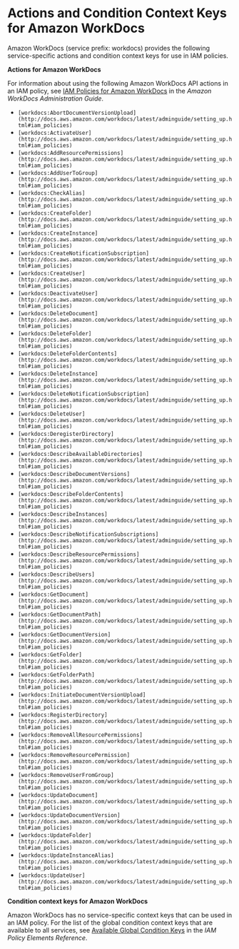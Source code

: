 # Actions and Condition Context Keys for Amazon WorkDocs<a name="list_workdocs"></a>

Amazon WorkDocs \(service prefix: workdocs\) provides the following service\-specific actions and condition context keys for use in IAM policies\.

**Actions for Amazon WorkDocs**

For information about using the following Amazon WorkDocs API actions in an IAM policy, see [IAM Policies for Amazon WorkDocs](http://docs.aws.amazon.com/workdocs/latest/adminguide/setting_up.html#iam_policies) in the *Amazon WorkDocs Administration Guide*\.
+ `[workdocs:AbortDocumentVersionUpload](http://docs.aws.amazon.com/workdocs/latest/adminguide/setting_up.html#iam_policies)`
+ `[workdocs:ActivateUser](http://docs.aws.amazon.com/workdocs/latest/adminguide/setting_up.html#iam_policies)`
+ `[workdocs:AddResourcePermissions](http://docs.aws.amazon.com/workdocs/latest/adminguide/setting_up.html#iam_policies)`
+ `[workdocs:AddUserToGroup](http://docs.aws.amazon.com/workdocs/latest/adminguide/setting_up.html#iam_policies)`
+ `[workdocs:CheckAlias](http://docs.aws.amazon.com/workdocs/latest/adminguide/setting_up.html#iam_policies)`
+ `[workdocs:CreateFolder](http://docs.aws.amazon.com/workdocs/latest/adminguide/setting_up.html#iam_policies)`
+ `[workdocs:CreateInstance](http://docs.aws.amazon.com/workdocs/latest/adminguide/setting_up.html#iam_policies)`
+ `[workdocs:CreateNotificationSubscription](http://docs.aws.amazon.com/workdocs/latest/adminguide/setting_up.html#iam_policies)`
+ `[workdocs:CreateUser](http://docs.aws.amazon.com/workdocs/latest/adminguide/setting_up.html#iam_policies)`
+ `[workdocs:DeactivateUser](http://docs.aws.amazon.com/workdocs/latest/adminguide/setting_up.html#iam_policies)`
+ `[workdocs:DeleteDocument](http://docs.aws.amazon.com/workdocs/latest/adminguide/setting_up.html#iam_policies)`
+ `[workdocs:DeleteFolder](http://docs.aws.amazon.com/workdocs/latest/adminguide/setting_up.html#iam_policies)`
+ `[workdocs:DeleteFolderContents](http://docs.aws.amazon.com/workdocs/latest/adminguide/setting_up.html#iam_policies)`
+ `[workdocs:DeleteInstance](http://docs.aws.amazon.com/workdocs/latest/adminguide/setting_up.html#iam_policies)`
+ `[workdocs:DeleteNotificationSubscription](http://docs.aws.amazon.com/workdocs/latest/adminguide/setting_up.html#iam_policies)`
+ `[workdocs:DeleteUser](http://docs.aws.amazon.com/workdocs/latest/adminguide/setting_up.html#iam_policies)`
+ `[workdocs:DeregisterDirectory](http://docs.aws.amazon.com/workdocs/latest/adminguide/setting_up.html#iam_policies)`
+ `[workdocs:DescribeAvailableDirectories](http://docs.aws.amazon.com/workdocs/latest/adminguide/setting_up.html#iam_policies)`
+ `[workdocs:DescribeDocumentVersions](http://docs.aws.amazon.com/workdocs/latest/adminguide/setting_up.html#iam_policies)`
+ `[workdocs:DescribeFolderContents](http://docs.aws.amazon.com/workdocs/latest/adminguide/setting_up.html#iam_policies)`
+ `[workdocs:DescribeInstances](http://docs.aws.amazon.com/workdocs/latest/adminguide/setting_up.html#iam_policies)`
+ `[workdocs:DescribeNotificationSubscriptions](http://docs.aws.amazon.com/workdocs/latest/adminguide/setting_up.html#iam_policies)`
+ `[workdocs:DescribeResourcePermissions](http://docs.aws.amazon.com/workdocs/latest/adminguide/setting_up.html#iam_policies)`
+ `[workdocs:DescribeUsers](http://docs.aws.amazon.com/workdocs/latest/adminguide/setting_up.html#iam_policies)`
+ `[workdocs:GetDocument](http://docs.aws.amazon.com/workdocs/latest/adminguide/setting_up.html#iam_policies)`
+ `[workdocs:GetDocumentPath](http://docs.aws.amazon.com/workdocs/latest/adminguide/setting_up.html#iam_policies)`
+ `[workdocs:GetDocumentVersion](http://docs.aws.amazon.com/workdocs/latest/adminguide/setting_up.html#iam_policies)`
+ `[workdocs:GetFolder](http://docs.aws.amazon.com/workdocs/latest/adminguide/setting_up.html#iam_policies)`
+ `[workdocs:GetFolderPath](http://docs.aws.amazon.com/workdocs/latest/adminguide/setting_up.html#iam_policies)`
+ `[workdocs:InitiateDocumentVersionUpload](http://docs.aws.amazon.com/workdocs/latest/adminguide/setting_up.html#iam_policies)`
+ `[workdocs:RegisterDirectory](http://docs.aws.amazon.com/workdocs/latest/adminguide/setting_up.html#iam_policies)`
+ `[workdocs:RemoveAllResourcePermissions](http://docs.aws.amazon.com/workdocs/latest/adminguide/setting_up.html#iam_policies)`
+ `[workdocs:RemoveResourcePermission](http://docs.aws.amazon.com/workdocs/latest/adminguide/setting_up.html#iam_policies)`
+ `[workdocs:RemoveUserFromGroup](http://docs.aws.amazon.com/workdocs/latest/adminguide/setting_up.html#iam_policies)`
+ `[workdocs:UpdateDocument](http://docs.aws.amazon.com/workdocs/latest/adminguide/setting_up.html#iam_policies)`
+ `[workdocs:UpdateDocumentVersion](http://docs.aws.amazon.com/workdocs/latest/adminguide/setting_up.html#iam_policies)`
+ `[workdocs:UpdateFolder](http://docs.aws.amazon.com/workdocs/latest/adminguide/setting_up.html#iam_policies)`
+ `[workdocs:UpdateInstanceAlias](http://docs.aws.amazon.com/workdocs/latest/adminguide/setting_up.html#iam_policies)`
+ `[workdocs:UpdateUser](http://docs.aws.amazon.com/workdocs/latest/adminguide/setting_up.html#iam_policies)`

**Condition context keys for Amazon WorkDocs**

Amazon WorkDocs has no service\-specific context keys that can be used in an IAM policy\. For the list of the global condition context keys that are available to all services, see [Available Global Condition Keys](reference_policies_condition-keys.md#AvailableKeys) in the *IAM Policy Elements Reference*\.
